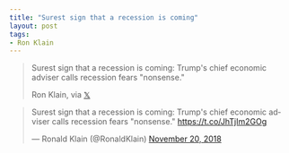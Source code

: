 ```yaml
---
title: "Surest sign that a recession is coming"
layout: post
tags:
- Ron Klain
---
```


> Surest sign that a recession is coming: Trump's chief economic adviser calls recession fears "nonsense."
>
> Ron Klain, via [&#x1D54F;](https://x.com)

<blockquote class="twitter-tweet"><p lang="en" dir="ltr">Surest sign that a recession is coming: Trump's chief economic adviser calls recession fears &quot;nonsense.&quot; <a href="https://t.co/JhTjIm2GOg">https://t.co/JhTjIm2GOg</a></p>&mdash; Ronald Klain (@RonaldKlain) <a href="https://twitter.com/RonaldKlain/status/1064920752284188683?ref_src=twsrc%5Etfw">November 20, 2018</a></blockquote> <script async src="https://platform.twitter.com/widgets.js" charset="utf-8"></script>
